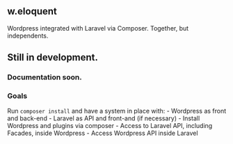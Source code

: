 w.eloquent
------------------

Wordpress integrated with Laravel via Composer. Together, but independents.

## Still in development.
### Documentation soon.

### Goals
Run `composer install` and have a system in place with:
	- Wordpress as front and back-end
	- Laravel as API and front-and (if necessary)
	- Install Wordpress and plugins via composer
	- Access to Laravel API, including Facades, inside Wordpress
	- Access Wordpress API inside Laravel